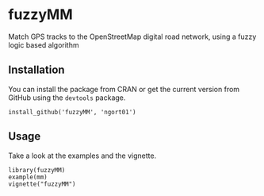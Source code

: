 fuzzyMM
=======

Match GPS tracks to the OpenStreetMap digital road network, using a fuzzy logic based algorithm


## Installation

You can install the package from CRAN or get the current version from GitHub
using the `devtools` package.
```
install_github('fuzzyMM', 'ngort01')
```

## Usage

Take a look at the examples and the vignette.
```
library(fuzzyMM)
example(mm)
vignette("fuzzyMM")
```


